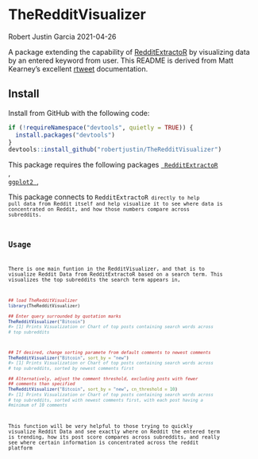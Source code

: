 TheRedditVisualizer
================
Robert Justin Garcia
2021-04-26

A package extending the capability of
[RedditExtractoR](https://github.com/cran/RedditExtractoR) by
visualizing data by an entered keyword from user. This README is derived
from Matt Kearney’s excellent
[rtweet]((https://github.com/mkearney/rtweet)) documentation.

## Install

Install from GitHub with the following code:

``` r
if (!requireNamespace("devtools", quietly = TRUE)) {
  install.packages("devtools")
}
devtools::install_github("robertjustin/TheRedditVisualizer")
```

This package requires the following packages [<code> RedditExtractoR
</code>](https://github.com/cran/RedditExtractoR) , [<code> ggplot2
</code>](https://github.com/tidyverse/ggplot2),

This package connects to <code>RedditExtractoR<code> directly to help
pull data from Reddit itself and help visualize it to see where data is
concentrated on Reddit, and how those numbers compare across subreddits.

## Usage

There is one main funtion in the RedditVisualizer, and that is to
visualize Reddit Data from RedditExtractoR based on a search term. This
visualizes the top subreddits the search term appears in,

``` r
## load TheRedditVisualizer
library(TheRedditVisualizer)

## Enter query surrounded by quotation marks
TheRedditVisualizer("Bitcoin")
#> [1] Prints Visualization or Chart of top posts containing search words across
# top subreddits



## If desired, change sorting paramete from default comments to newest comments
TheRedditVisualizer("Bitcoin", sort_by = "new")
#> [1] Prints Visualization or Chart of top posts containing search words across
# top subreddits, sorted by newest comments first

## Alternatively, adjust the comment threshold, excluding posts with fewer
## comments than specified
TheRedditVisualizer("Bitcoin", sort_by = "new", cn_threshold = 10)
#> [1] Prints Visualization or Chart of top posts containing search words across
# top subreddits, sorted with newest comments first, with each post having a 
#minimum of 10 comments
```

This function will be very helpful to those trying to quickly visualize
Reddit Data and see exactly where on Reddit the entered term is
trending, how its post score compares across subreddits, and really see
where certain information is concentrated across the reddit platform

